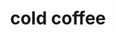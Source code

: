 ---
layout: playlist
title: cold coffee
section: College
embed: '<iframe style="width: 19vw; float: right;" src="https://open.spotify.com/embed/playlist/3vMr5zYqTxVeG393MXpLrx" width="300" height="380" frameborder="0" allowtransparency="true" allow="encrypted-media"></iframe>'
story: london junior spring
order: 13
---